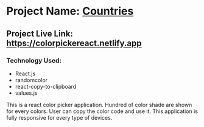 # Project Name: [Countries](https://colorpickereact.netlify.app)

## Project Live Link: https://colorpickereact.netlify.app

### Technology Used:
- React.js
- randomcolor
- react-copy-to-clipboard
- values.js

<p>
This is a react color picker application. Hundred of color shade are shown for every colors. User can copy the color code and use it. This application is fully responsive for every type of devices.
</p>